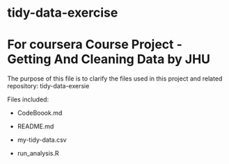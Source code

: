 

# tidy-data-exercise


# For coursera Course Project - Getting And Cleaning Data by JHU

The purpose of this file is to clarify the files used in this project and related repository: tidy-data-exersie

Files included:

- CodeBoook.md

- README.md

- my-tidy-data.csv

- run_analysis.R


